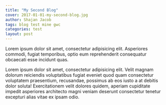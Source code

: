 ```yaml
---
title: "My Second Blog"
cover: 2017-01-01-my-second-blog.jpg
author: Shajan Jacob
tags: blog test mine gwc
categories: test
layout: post
---
```


Lorem ipsum dolor sit amet, consectetur adipisicing elit. Asperiores commodi, fugiat temporibus, optio eum reprehenderit consequatur obcaecati esse incidunt quas.
<!--more-->

Lorem ipsum dolor sit amet, consectetur adipisicing elit. Velit magnam dolorum reiciendis voluptatibus fugiat eveniet quod quam consectetur voluptatem praesentium, recusandae, possimus ab eos iusto a at debitis dolor soluta! Exercitationem velit dolores quidem, aperiam cupiditate impedit asperiores architecto magni veniam deserunt consectetur tenetur excepturi alias vitae ex ipsam odio.
